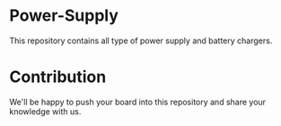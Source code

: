 # Power-Supply
This repository contains all type of power supply and battery chargers.
# Contribution
We'll be happy to push your board into this repository and share your knowledge with us.
